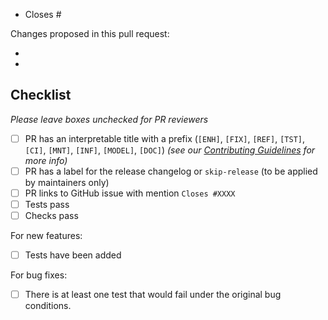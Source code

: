 <!--- Until this PR is ready for review, you can include [WIP] in the title, or create a draft PR. -->


<!---
Below is a suggested pull request template. Feel free to add more details you feel are relevant/necessary.

For more info on the Neurobagel PR process and other contributing guidelines, see https://neurobagel.org/contributing/CONTRIBUTING/.
-->

<!-- 
Please indicate after the # which issue you're closing with this PR, if applicable.
If the PR closes multiple issues, include "closes" before each one is listed.
You can also link to other issues if necessary, e.g. "See also #1234".

https://help.github.com/articles/closing-issues-using-keywords
-->
- Closes #

<!-- 
Please give a brief overview of what has changed or been added in the PR.
This can include anything specific the maintainers should be looking for when they review the PR.
-->
Changes proposed in this pull request:

-
-

<!-- To be checked off by reviewers -->
## Checklist
_Please leave boxes unchecked for PR reviewers_

- [ ] PR has an interpretable title with a prefix (`[ENH]`, `[FIX]`, `[REF]`, `[TST]`, `[CI]`, `[MNT]`, `[INF]`, `[MODEL]`, `[DOC]`) _(see our [Contributing Guidelines](https://neurobagel.org/contributing/CONTRIBUTING#pull-request-guidelines) for more info)_
- [ ] PR has a label for the release changelog or `skip-release` (to be applied by maintainers only)
- [ ] PR links to GitHub issue with mention `Closes #XXXX`
- [ ] Tests pass
- [ ] Checks pass

For new features:
- [ ] Tests have been added

For bug fixes:
- [ ] There is at least one test that would fail under the original bug conditions.
